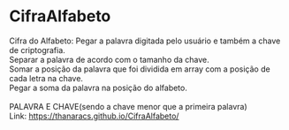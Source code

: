 # CifraAlfabeto

Cifra do Alfabeto: Pegar a palavra digitada pelo usuário e também a chave de criptografia. <br>
Separar a palavra de acordo com o tamanho da chave. <br>
Somar a posição da palavra que foi dividida em array com a posição de cada letra na chave. <br>
Pegar a soma da palavra na posição do alfabeto. <br><Br>
PALAVRA E CHAVE(sendo a chave menor que a primeira palavra)<br>
Link: https://thanaracs.github.io/CifraAlfabeto/
